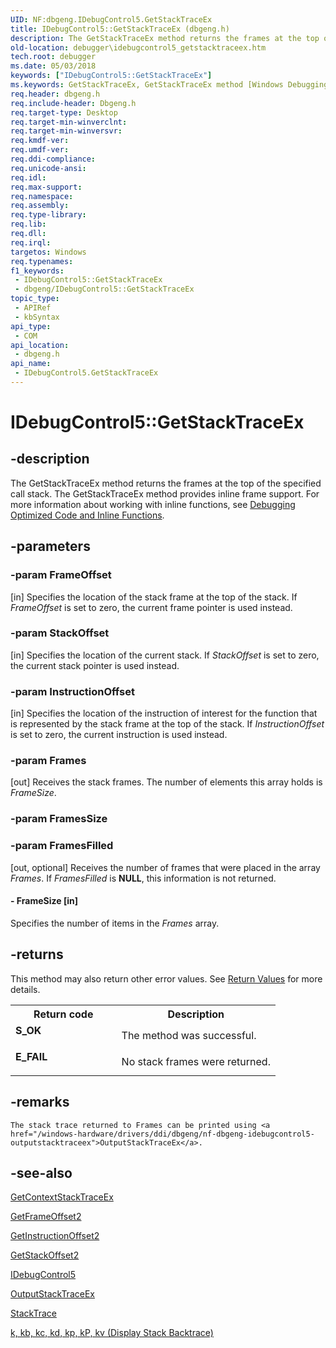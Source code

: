 ```yaml
---
UID: NF:dbgeng.IDebugControl5.GetStackTraceEx
title: IDebugControl5::GetStackTraceEx (dbgeng.h)
description: The GetStackTraceEx method returns the frames at the top of the specified call stack. The GetStackTraceEx method provides inline frame support. For more information about working with inline functions, see Debugging Optimized Code and Inline Functions.
old-location: debugger\idebugcontrol5_getstacktraceex.htm
tech.root: debugger
ms.date: 05/03/2018
keywords: ["IDebugControl5::GetStackTraceEx"]
ms.keywords: GetStackTraceEx, GetStackTraceEx method [Windows Debugging], GetStackTraceEx method [Windows Debugging],IDebugControl5 interface, IDebugControl5 interface [Windows Debugging],GetStackTraceEx method, IDebugControl5.GetStackTraceEx, IDebugControl5::GetStackTraceEx, dbgeng/IDebugControl5::GetStackTraceEx, debugger.idebugcontrol5_getstacktraceex
req.header: dbgeng.h
req.include-header: Dbgeng.h
req.target-type: Desktop
req.target-min-winverclnt: 
req.target-min-winversvr: 
req.kmdf-ver: 
req.umdf-ver: 
req.ddi-compliance: 
req.unicode-ansi: 
req.idl: 
req.max-support: 
req.namespace: 
req.assembly: 
req.type-library: 
req.lib: 
req.dll: 
req.irql: 
targetos: Windows
req.typenames: 
f1_keywords:
 - IDebugControl5::GetStackTraceEx
 - dbgeng/IDebugControl5::GetStackTraceEx
topic_type:
 - APIRef
 - kbSyntax
api_type:
 - COM
api_location:
 - dbgeng.h
api_name:
 - IDebugControl5.GetStackTraceEx
---
```


# IDebugControl5::GetStackTraceEx


## -description

The GetStackTraceEx method returns the frames at the top of the specified call stack. The GetStackTraceEx method provides inline frame support. For more information about working with inline functions, see <a href="/windows-hardware/drivers/debugger/debugging-optimized-code-and-inline-functions-external">Debugging Optimized Code and Inline Functions</a>.

## -parameters

### -param FrameOffset 

[in]
Specifies the location of the stack frame at the top of the stack.  If <i>FrameOffset</i> is set to zero, the current frame pointer is used instead.

### -param StackOffset 

[in]
Specifies the location of the current stack.  If <i>StackOffset</i> is set to zero, the current stack pointer is used instead.

### -param InstructionOffset 

[in]
Specifies the location of the instruction of interest for the function that is represented by the stack frame at the top of the stack.  If <i>InstructionOffset</i> is set to zero, the current instruction is used instead.

### -param Frames 

[out]
Receives the stack frames.  The number of elements this array holds is <i>FrameSize</i>.

### -param FramesSize

### -param FramesFilled 

[out, optional]
Receives the number of frames that were placed in the array <i>Frames</i>.  If <i>FramesFilled</i> is <b>NULL</b>, this information is not returned.


#### - FrameSize [in]

Specifies the number of items in the <i>Frames</i> array.

## -returns

This method may also return other error values.  See <a href="/windows-hardware/drivers/debugger/hresult-values">Return Values</a> for more details.

<table>
<tr>
<th>Return code</th>
<th>Description</th>
</tr>
<tr>
<td width="40%">
<dl>
<dt><b>S_OK</b></dt>
</dl>
</td>
<td width="60%">
The method was successful.

</td>
</tr>
<tr>
<td width="40%">
<dl>
<dt><b>E_FAIL</b></dt>
</dl>
</td>
<td width="60%">
No stack frames were returned.

</td>
</tr>
</table>

## -remarks

    The stack trace returned to Frames can be printed using <a href="/windows-hardware/drivers/ddi/dbgeng/nf-dbgeng-idebugcontrol5-outputstacktraceex">OutputStackTraceEx</a>.

## -see-also

<a href="/windows-hardware/drivers/ddi/dbgeng/nf-dbgeng-idebugcontrol5-getcontextstacktraceex">GetContextStackTraceEx</a>



<a href="/windows-hardware/drivers/ddi/dbgeng/nf-dbgeng-idebugregisters2-getframeoffset2">GetFrameOffset2</a>



<a href="/windows-hardware/drivers/ddi/dbgeng/nf-dbgeng-idebugregisters2-getinstructionoffset2">GetInstructionOffset2</a>



<a href="/windows-hardware/drivers/ddi/dbgeng/nf-dbgeng-idebugregisters2-getstackoffset2">GetStackOffset2</a>



<a href="/windows-hardware/drivers/ddi/dbgeng/nn-dbgeng-idebugcontrol5">IDebugControl5</a>



<a href="/windows-hardware/drivers/ddi/dbgeng/nf-dbgeng-idebugcontrol5-outputstacktraceex">OutputStackTraceEx</a>



<a href="/windows-hardware/drivers/ddi/wdbgexts/nc-wdbgexts-pwindbg_stacktrace_routine">StackTrace</a>



<a href="/windows-hardware/drivers/debugger/k--kb--kc--kd--kp--kp--kv--display-stack-backtrace-">k, kb, kc, kd, kp, kP, kv (Display Stack Backtrace)</a>
